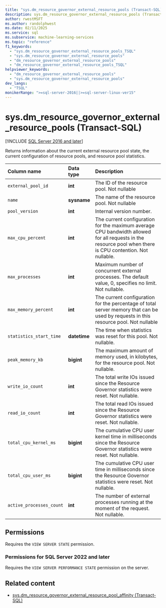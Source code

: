 ```yaml
---
title: "sys.dm_resource_governor_external_resource_pools (Transact-SQL)"
description: sys.dm_resource_governor_external_resource_pools (Transact-SQL)
author: rwestMSFT
ms.author: randolphwest
ms.date: 02/11/2025
ms.service: sql
ms.subservice: machine-learning-services
ms.topic: "reference"
f1_keywords:
  - "sys.dm_resource_governor_external_resource_pools_TSQL"
  - "sys.dm_resource_governor_external_resource_pools"
  - "dm_resource_governor_external_resource_pools"
  - "dm_resource_governor_external_resource_pools_TSQL"
helpviewer_keywords:
  - "dm_resource_governor_external_resource_pools"
  - "sys.dm_resource_governor_external_resource_pools"
dev_langs:
  - "TSQL"
monikerRange: ">=sql-server-2016||>=sql-server-linux-ver15"
---
```


# sys.dm_resource_governor_external_resource_pools (Transact-SQL)

[!INCLUDE [SQL Server 2016 and later](../../includes/applies-to-version/sqlserver2016.md)]

Returns information about the current external resource pool state, the current configuration of resource pools, and resource pool statistics. 

| Column name | Data type | Description |
|:--|:--|:--|
| `external_pool_id` | **int** | The ID of the resource pool. Not nullable |
| `name` | **sysname** | The name of the resource pool. Not nullable |
| `pool_version` | **int** | Internal version number. |
| `max_cpu_percent` | **int** | The current configuration for the maximum average CPU bandwidth allowed for all requests in the resource pool when there is CPU contention. Not nullable. |
| `max_processes` | **int** | Maximum number of concurrent external processes. The default value, 0, specifies no limit. Not nullable. |
| `max_memory_percent` | **int** | The current configuration for the percentage of total server memory that can be used by requests in this resource pool. Not nullable |
| `statistics_start_time` | **datetime** | The time when statistics was reset for this pool. Not nullable. |
| `peak_memory_kb` | **bigint** | The maximum amount of memory used, in kilobytes, for the resource pool. Not nullable. |
| `write_io_count` | **int** | The total write IOs issued since the Resource Governor statistics were reset. Not nullable. |
| `read_io_count` | **int** | The total read IOs issued since the Resource Governor statistics were reset. Not nullable. |
| `total_cpu_kernel_ms` | **bigint** | The cumulative CPU user kernel time in milliseconds since the Resource Governor statistics were reset. Not nullable. |
| `total_cpu_user_ms` | **bigint** | The cumulative CPU user time in milliseconds since the Resource Governor statistics were reset. Not nullable. |
| `active_processes_count` | **int** | The number of external processes running at the moment of the request. Not nullable. |

## Permissions

Requires the `VIEW SERVER STATE` permission.

### Permissions for SQL Server 2022 and later

Requires the `VIEW SERVER PERFORMANCE STATE` permission on the server.

## Related content

- [sys.dm_resource_governor_external_resource_pool_affinity (Transact-SQL)](../../relational-databases/system-dynamic-management-views/sys-dm-resource-governor-external-resource-pool-affinity-transact-sql.md)
